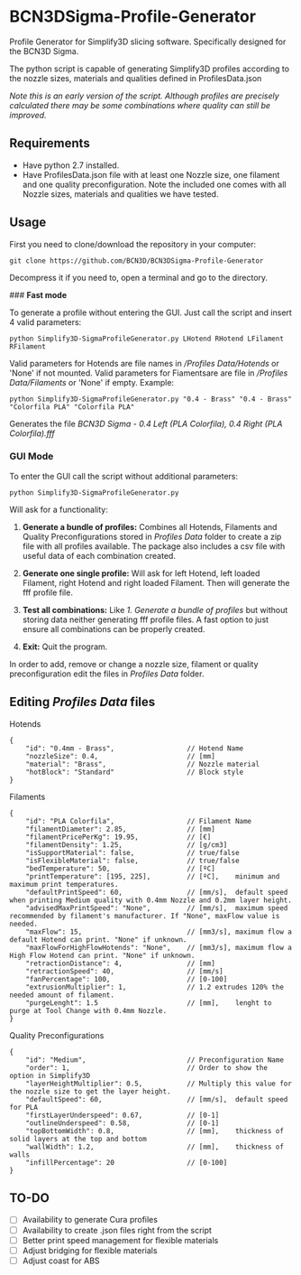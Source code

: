 # BCN3DSigma-Profile-Generator
Profile Generator for Simplify3D slicing software. Specifically designed for the BCN3D Sigma.

The python script is capable of generating Simplify3D profiles according to the nozzle sizes, materials and qualities defined in ProfilesData.json

*Note this is an early version of the script. Although profiles are precisely calculated there may be some combinations where quality can still be improved.*

## Requirements

- Have python 2.7 installed.
- Have ProfilesData.json file with at least one Nozzle size, one filament and one quality preconfiguration. Note the included one comes with all Nozzle sizes, materials and qualities we have tested.

## Usage

First you need to clone/download the repository in your computer:

`git clone https://github.com/BCN3D/BCN3DSigma-Profile-Generator`

Decompress it if you need to, open a terminal and go to the directory. 

### **Fast mode**

To generate a profile without entering the GUI. Just call the script and insert 4 valid parameters:

`python Simplify3D-SigmaProfileGenerator.py LHotend RHotend LFilament RFilament`

Valid parameters for Hotends are file names in */Profiles Data/Hotends* or 'None' if not mounted. Valid parameters for Fiamentsare are file in */Profiles Data/Filaments* or 'None' if empty. Example: 

`python Simplify3D-SigmaProfileGenerator.py "0.4 - Brass" "0.4 - Brass" "Colorfila PLA" "Colorfila PLA"`

Generates the file *BCN3D Sigma - 0.4 Left (PLA Colorfila), 0.4 Right (PLA Colorfila).fff*

### **GUI Mode**

To enter the GUI call the script without additional parameters:

`python Simplify3D-SigmaProfileGenerator.py`

Will ask for a functionality:

1. **Generate a bundle of profiles:** Combines all Hotends, Filaments and Quality Preconfigurations stored in *Profiles Data* folder to create a  zip file with all profiles available. The package also includes a csv file with useful data of each combination created.

2. **Generate one single profile:** Will ask for left Hotend, left loaded Filament, right Hotend and right loaded Filament. Then will generate the fff profile file.

3. **Test all combinations:** Like *1. Generate a bundle of profiles* but without storing data neither generating fff profile files. A fast option to just ensure all combinations can be properly created.

4. **Exit:** Quit the program.

In order to add, remove or change a nozzle size, filament or quality preconfiguration edit the files in *Profiles Data* folder.

## Editing *Profiles Data* files

Hotends
```json5
{
    "id": "0.4mm - Brass", 					// Hotend Name
    "nozzleSize": 0.4,						// [mm]
    "material": "Brass",					// Nozzle material
    "hotBlock": "Standard"					// Block style
} 
```

Filaments
```json5
{
    "id": "PLA Colorfila",					// Filament Name
    "filamentDiameter": 2.85,				// [mm]
    "filamentPricePerKg": 19.95,			// [€]
    "filamentDensity": 1.25,				// [g/cm3]
    "isSupportMaterial": false,				// true/false
    "isFlexibleMaterial": false,			// true/false
    "bedTemperature": 50,					// [ºC]
    "printTemperature": [195, 225],			// [ºC],    minimum and maximum print temperatures.
    "defaultPrintSpeed": 60,				// [mm/s],  default speed when printing Medium quality with 0.4mm Nozzle and 0.2mm layer height.
    "advisedMaxPrintSpeed": "None",			// [mm/s],  maximum speed recommended by filament's manufacturer. If "None", maxFlow value is needed.
    "maxFlow": 15,							// [mm3/s], maximum flow a default Hotend can print. "None" if unknown.
    "maxFlowForHighFlowHotends": "None",	// [mm3/s], maximum flow a High Flow Hotend can print. "None" if unknown.
    "retractionDistance": 4,				// [mm]
    "retractionSpeed": 40,					// [mm/s]
    "fanPercentage": 100,					// [0-100]
    "extrusionMultiplier": 1,				// 1.2 extrudes 120% the needed amount of filament.
    "purgeLenght": 1.5 						// [mm],    lenght to purge at Tool Change with 0.4mm Nozzle.
}
```

Quality Preconfigurations
```json5
{
    "id": "Medium",							// Preconfiguration Name
    "order": 1,								// Order to show the option in Simplify3D
    "layerHeightMultiplier": 0.5,			// Multiply this value for the nozzle size to get the layer height.
    "defaultSpeed": 60,						// [mm/s],  default speed for PLA
    "firstLayerUnderspeed": 0.67,			// [0-1]
    "outlineUnderspeed": 0.58,				// [0-1]
    "topBottomWidth": 0.8,					// [mm],    thickness of solid layers at the top and bottom
    "wallWidth": 1.2,						// [mm],    thickness of walls
    "infillPercentage": 20					// [0-100]
}
```

## TO-DO

- [ ] Availability to generate Cura profiles
- [ ] Availability to create .json files right from the script
- [ ] Better print speed management for flexible materials
- [ ] Adjust bridging for flexible materials
- [ ] Adjust coast for ABS
